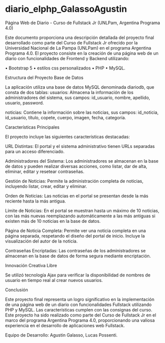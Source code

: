 # diario_elphp_GalassoAgustin
Página Web de Diario - Curso de Fullstack Jr (UNLPam, Argentina Programa 4.0)

Este documento proporciona una descripción detallada del proyecto final desarrollado como parte del Curso de Fullstack Jr ofrecido por la Universidad Nacional de La Pampa (UNLPam) en el programa Argentina Programa 4.0. El proyecto consiste en la creación de una página web de un diario con funcionalidades de Frontend y Backend utilizando:

•	Bootstrap 5
•	estilos css personalizados
•	PHP
•	MySQL.

Estructura del Proyecto
Base de Datos

La aplicación utiliza una base de datos MySQL denominada diariodb, que consta de dos tablas:
usuarios: Almacena la información de los administradores del sistema, sus campos: id_usuario, nombre, apellido, usuario, password.

noticias: Contiene la información sobre las noticias, sus campos: id_noticia, id_usuario, título, copete, cuerpo, imagen, fecha, categoría.


Características Principales

El proyecto incluye las siguientes características destacadas:

URL Distintas: El portal y el sistema administrativo tienen URLs separadas para un acceso diferenciado.

Administradores del Sistema: Los administradores se almacenan en la base de datos y pueden realizar diversas acciones, como listar, dar de alta, eliminar, editar y resetear contraseñas.

Gestión de Noticias: Permite la administración completa de noticias, incluyendo listar, crear, editar y eliminar.

Orden de Noticias: Las noticias en el portal se presentan desde la más reciente hasta la más antigua.

Límite de Noticias: En el portal se muestran hasta un máximo de 10 noticias, con las más nuevas reemplazando automáticamente a las más antiguas si existen más de 10 noticias en la base de datos.

Página de Noticia Completa: Permite ver una noticia completa en una página separada, respetando el diseño del portal de inicio. Incluye la visualización del autor de la noticia.

Contraseñas Encriptadas: Las contraseñas de los administradores se almacenan en la base de datos de forma segura mediante encriptación.

Innovación Creativa Libre

Se utilizó tecnología Ajax para verificar la disponibilidad de nombres de usuario en tiempo real al crear nuevos usuarios.


Conclusión

Este proyecto final representa un logro significativo en la implementación de una página web de un diario con funcionalidades Fullstack utilizando PHP y MySQL. Las características cumplen con las consignas del curso.
Este proyecto ha sido realizado como parte del Curso de Fullstack Jr en el marco del programa Argentina Programa 4.0, proporcionando una valiosa experiencia en el desarrollo de aplicaciones web Fullstack.

Equipo de Desarrollo: Agustin Galasso, Lucas Possenti.
